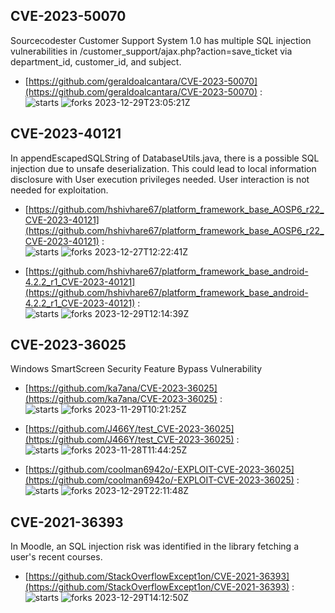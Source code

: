 ## CVE-2023-50070
 Sourcecodester Customer Support System 1.0 has multiple SQL injection vulnerabilities in /customer_support/ajax.php?action=save_ticket via department_id, customer_id, and subject.

- [https://github.com/geraldoalcantara/CVE-2023-50070](https://github.com/geraldoalcantara/CVE-2023-50070) :  
![starts](https://img.shields.io/github/stars/geraldoalcantara/CVE-2023-50070.svg) 
![forks](https://img.shields.io/github/forks/geraldoalcantara/CVE-2023-50070.svg) 
2023-12-29T23:05:21Z

## CVE-2023-40121
 In appendEscapedSQLString of DatabaseUtils.java, there is a possible SQL injection due to unsafe deserialization. This could lead to local information disclosure with User execution privileges needed. User interaction is not needed for exploitation.

- [https://github.com/hshivhare67/platform_framework_base_AOSP6_r22_CVE-2023-40121](https://github.com/hshivhare67/platform_framework_base_AOSP6_r22_CVE-2023-40121) :  
![starts](https://img.shields.io/github/stars/hshivhare67/platform_framework_base_AOSP6_r22_CVE-2023-40121.svg) 
![forks](https://img.shields.io/github/forks/hshivhare67/platform_framework_base_AOSP6_r22_CVE-2023-40121.svg) 
2023-12-27T12:22:41Z

- [https://github.com/hshivhare67/platform_framework_base_android-4.2.2_r1_CVE-2023-40121](https://github.com/hshivhare67/platform_framework_base_android-4.2.2_r1_CVE-2023-40121) :  
![starts](https://img.shields.io/github/stars/hshivhare67/platform_framework_base_android-4.2.2_r1_CVE-2023-40121.svg) 
![forks](https://img.shields.io/github/forks/hshivhare67/platform_framework_base_android-4.2.2_r1_CVE-2023-40121.svg) 
2023-12-29T12:14:39Z

## CVE-2023-36025
 Windows SmartScreen Security Feature Bypass Vulnerability

- [https://github.com/ka7ana/CVE-2023-36025](https://github.com/ka7ana/CVE-2023-36025) :  
![starts](https://img.shields.io/github/stars/ka7ana/CVE-2023-36025.svg) 
![forks](https://img.shields.io/github/forks/ka7ana/CVE-2023-36025.svg) 
2023-11-29T10:21:25Z

- [https://github.com/J466Y/test_CVE-2023-36025](https://github.com/J466Y/test_CVE-2023-36025) :  
![starts](https://img.shields.io/github/stars/J466Y/test_CVE-2023-36025.svg) 
![forks](https://img.shields.io/github/forks/J466Y/test_CVE-2023-36025.svg) 
2023-11-28T11:44:25Z

- [https://github.com/coolman6942o/-EXPLOIT-CVE-2023-36025](https://github.com/coolman6942o/-EXPLOIT-CVE-2023-36025) :  
![starts](https://img.shields.io/github/stars/coolman6942o/-EXPLOIT-CVE-2023-36025.svg) 
![forks](https://img.shields.io/github/forks/coolman6942o/-EXPLOIT-CVE-2023-36025.svg) 
2023-12-29T22:11:48Z

## CVE-2021-36393
 In Moodle, an SQL injection risk was identified in the library fetching a user's recent courses.

- [https://github.com/StackOverflowExcept1on/CVE-2021-36393](https://github.com/StackOverflowExcept1on/CVE-2021-36393) :  
![starts](https://img.shields.io/github/stars/StackOverflowExcept1on/CVE-2021-36393.svg) 
![forks](https://img.shields.io/github/forks/StackOverflowExcept1on/CVE-2021-36393.svg) 
2023-12-29T14:12:50Z

